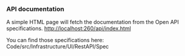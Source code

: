 
### API documentation
A simple HTML page will fetch the documentation from the Open API specifications.
[http://localhost:260/api/index.html](http://localhost:260/api/index.html)

You can find those specifications here:  Code/src/Infrastructure/UI/RestAPI/Spec




